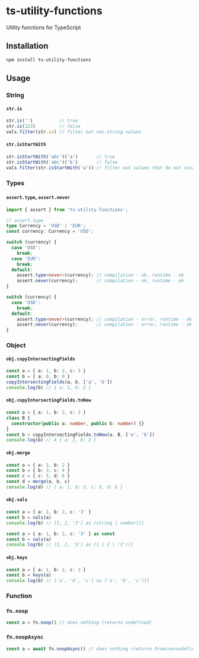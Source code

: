 # ts-utility-functions
Utility functions for TypeScript

## Installation
```bash
npm install ts-utility-functions
```

## Usage

### String

#### `str.is`
```typescript
str.is('')          // true
str.is(123)         // false
vals.filter(str.is) // filter out non-string values
```

#### `str.isStartWith`
```typescript
str.isStartWith('abc')('a')       // true
str.isStartWith('abc')('b')       // false
vals.filter(str.isStartWith('a')) // filter out values that do not start with 'a'
```


### Types

#### `assert.type`, `assert.never`
```typescript
import { assert } from 'ts-utility-functions';

// assert.type
type Currency = 'USD' | 'EUR';
const currency: Currency = 'USD';

switch (currency) {
  case 'USD':
    break;
  case 'EUR':
    break;
  default:
    assert.type<never>(currency); // compilation - ok, runtime - ok
    assert.never(currency);       // compilation - ok, runtime - ok
}

switch (currency) {
  case 'USD':
    break;
  default:
    assert.type<never>(currency); // compilation - error, runtime - ok
    assert.never(currency);       // compilation - error, runtime - ok
}

```


### Object

#### `obj.copyIntersectingFields`
```typescript
const a = { a: 1, b: 2, c: 3 }
const b = { a: 0, b: 0 }
copyIntersectingFields(a, b, ['a', 'b'])
console.log(b) // { a: 1, b: 2 }
```

#### `obj.copyIntersectingFields.toNew`
```typescript
const a = { a: 1, b: 2, c: 3 }
class B {
  constructor(public a: number, public b: number) {}
}
const b = copyIntersectingFields.toNew(a, B, ['a', 'b'])
console.log(b) // A { a: 1, b: 2 }
```

#### `obj.merge`
```typescript
const a = { a: 1, b: 2 }
const b = { b: 3, c: 4 }
const c = { c: 5, d: 6 }
const d = merge(a, b, c)
console.log(d) // { a: 1, b: 3, c: 5, d: 6 }
```

#### `obj.vals`
```typescript
const a = { a: 1, b: 2, c: '3' }
const b = vals(a)
console.log(b) // [1, 2, '3'] as (string | number)[]

const a = { a: 1, b: 2, c: '3' } as const
const b = vals(a)
console.log(b) // [1, 2, '3'] as (1 | 2 | '3')[]
```

#### `obj.keys`
```typescript
const a = { a: 1, b: 2, c: 3 }
const b = keys(a)
console.log(b) // ['a', 'b', 'c'] as ('a', 'b', 'c')[]
```

### Function

### `fn.noop`
```typescript
const a = fn.noop() // does nothing (returns undefined)
```

### `fn.noopAsync`
```typescript
const a = await fn.noopAsync() // does nothing (returns Promise<undefined>)
```
